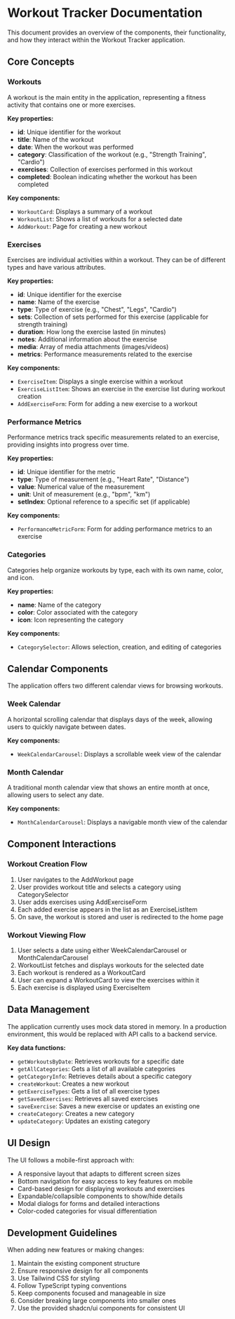 
# Workout Tracker Documentation

This document provides an overview of the components, their functionality, and how they interact within the Workout Tracker application.

## Core Concepts

### Workouts

A workout is the main entity in the application, representing a fitness activity that contains one or more exercises. 

**Key properties:**
- **id**: Unique identifier for the workout
- **title**: Name of the workout
- **date**: When the workout was performed
- **category**: Classification of the workout (e.g., "Strength Training", "Cardio")
- **exercises**: Collection of exercises performed in this workout
- **completed**: Boolean indicating whether the workout has been completed

**Key components:**
- `WorkoutCard`: Displays a summary of a workout
- `WorkoutList`: Shows a list of workouts for a selected date
- `AddWorkout`: Page for creating a new workout

### Exercises

Exercises are individual activities within a workout. They can be of different types and have various attributes.

**Key properties:**
- **id**: Unique identifier for the exercise
- **name**: Name of the exercise
- **type**: Type of exercise (e.g., "Chest", "Legs", "Cardio")
- **sets**: Collection of sets performed for this exercise (applicable for strength training)
- **duration**: How long the exercise lasted (in minutes)
- **notes**: Additional information about the exercise
- **media**: Array of media attachments (images/videos)
- **metrics**: Performance measurements related to the exercise

**Key components:**
- `ExerciseItem`: Displays a single exercise within a workout
- `ExerciseListItem`: Shows an exercise in the exercise list during workout creation
- `AddExerciseForm`: Form for adding a new exercise to a workout

### Performance Metrics

Performance metrics track specific measurements related to an exercise, providing insights into progress over time.

**Key properties:**
- **id**: Unique identifier for the metric
- **type**: Type of measurement (e.g., "Heart Rate", "Distance")
- **value**: Numerical value of the measurement
- **unit**: Unit of measurement (e.g., "bpm", "km")
- **setIndex**: Optional reference to a specific set (if applicable)

**Key components:**
- `PerformanceMetricForm`: Form for adding performance metrics to an exercise

### Categories

Categories help organize workouts by type, each with its own name, color, and icon.

**Key properties:**
- **name**: Name of the category
- **color**: Color associated with the category
- **icon**: Icon representing the category

**Key components:**
- `CategorySelector`: Allows selection, creation, and editing of categories

## Calendar Components

The application offers two different calendar views for browsing workouts.

### Week Calendar

A horizontal scrolling calendar that displays days of the week, allowing users to quickly navigate between dates.

**Key components:**
- `WeekCalendarCarousel`: Displays a scrollable week view of the calendar

### Month Calendar

A traditional month calendar view that shows an entire month at once, allowing users to select any date.

**Key components:**
- `MonthCalendarCarousel`: Displays a navigable month view of the calendar

## Component Interactions

### Workout Creation Flow

1. User navigates to the AddWorkout page
2. User provides workout title and selects a category using CategorySelector
3. User adds exercises using AddExerciseForm
4. Each added exercise appears in the list as an ExerciseListItem
5. On save, the workout is stored and user is redirected to the home page

### Workout Viewing Flow

1. User selects a date using either WeekCalendarCarousel or MonthCalendarCarousel
2. WorkoutList fetches and displays workouts for the selected date
3. Each workout is rendered as a WorkoutCard
4. User can expand a WorkoutCard to view the exercises within it
5. Each exercise is displayed using ExerciseItem

## Data Management

The application currently uses mock data stored in memory. In a production environment, this would be replaced with API calls to a backend service.

**Key data functions:**
- `getWorkoutsByDate`: Retrieves workouts for a specific date
- `getAllCategories`: Gets a list of all available categories
- `getCategoryInfo`: Retrieves details about a specific category
- `createWorkout`: Creates a new workout
- `getExerciseTypes`: Gets a list of all exercise types
- `getSavedExercises`: Retrieves all saved exercises
- `saveExercise`: Saves a new exercise or updates an existing one
- `createCategory`: Creates a new category
- `updateCategory`: Updates an existing category

## UI Design

The UI follows a mobile-first approach with:
- A responsive layout that adapts to different screen sizes
- Bottom navigation for easy access to key features on mobile
- Card-based design for displaying workouts and exercises
- Expandable/collapsible components to show/hide details
- Modal dialogs for forms and detailed interactions
- Color-coded categories for visual differentiation

## Development Guidelines

When adding new features or making changes:
1. Maintain the existing component structure
2. Ensure responsive design for all components
3. Use Tailwind CSS for styling
4. Follow TypeScript typing conventions
5. Keep components focused and manageable in size
6. Consider breaking large components into smaller ones
7. Use the provided shadcn/ui components for consistent UI
